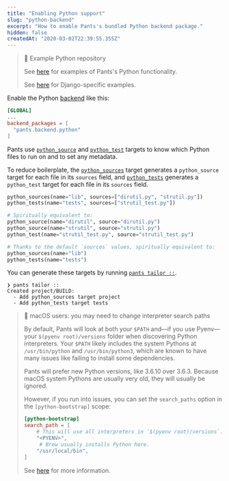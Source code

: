 ```yaml
---
title: "Enabling Python support"
slug: "python-backend"
excerpt: "How to enable Pants's bundled Python backend package."
hidden: false
createdAt: "2020-03-02T22:39:55.355Z"
---
```

> 📘 Example Python repository
>
> See [here](https://github.com/pantsbuild/example-python) for examples of Pants's Python functionality.
>
> See [here](https://github.com/pantsbuild/example-django) for Django-specific examples.

Enable the Python [backend](doc:enabling-backends) like this:

```toml pants.toml
[GLOBAL]
...
backend_packages = [
  "pants.backend.python"
]
```

Pants use [`python_source`](doc:reference-python_source) and [`python_test`](doc:reference-python_test) targets to know which Python files to run on and to set any metadata.

To reduce boilerplate, the [`python_sources`](doc:reference-python_sources) target generates a `python_source` target for each file in its `sources` field, and [`python_tests`](doc:reference-python_tests) generates a `python_test` target for each file in its `sources` field.

```python BUILD
python_sources(name="lib", sources=["dirutil.py", "strutil.py"])
python_tests(name="tests", sources=["strutil_test.py"])

# Spiritually equivalent to:
python_source(name="dirutil", source="dirutil.py")
python_source(name="strutil", source="strutil.py")
python_test(name="strutil_test.py", source="strutil_test.py")

# Thanks to the default `sources` values, spiritually equivalent to:
python_sources(name="lib")
python_tests(name="tests")
```

You can generate these targets by running [`pants tailor ::`](doc:initial-configuration#5-generate-build-files).

```
❯ pants tailor ::
Created project/BUILD:
  - Add python_sources target project
  - Add python_tests target tests
```

> 🚧 macOS users: you may need to change interpreter search paths
>
> By default, Pants will look at both your `$PATH` and—if you use Pyenv—your `$(pyenv root)/versions` folder when discovering Python interpreters. Your `$PATH` likely includes the system Pythons at `/usr/bin/python` and `/usr/bin/python3`, which are known to have many issues like failing to install some dependencies.
>
> Pants will prefer new Python versions, like 3.6.10 over 3.6.3. Because macOS system Pythons are usually very old, they will usually be ignored.
>
> However, if you run into issues, you can set the `search_paths` option in the `[python-bootstrap]` scope:
>
> ```toml
> [python-bootstrap]
> search_path = [
>     # This will use all interpreters in `$(pyenv root)/versions`.
>     "<PYENV>",
>      # Brew usually installs Python here.
>     "/usr/local/bin",
> ]
> ```
>
> See [here](doc:python-interpreter-compatibility#changing-the-interpreter-search-path) for more information.
